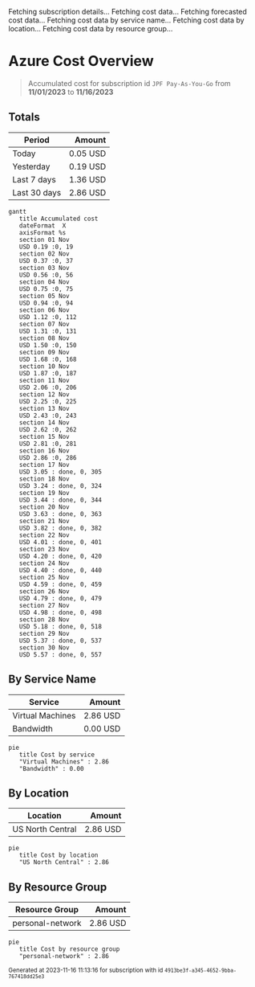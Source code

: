 Fetching subscription details...
Fetching cost data...
Fetching forecasted cost data...
Fetching cost data by service name...
Fetching cost data by location...
Fetching cost data by resource group...
# Azure Cost Overview

> Accumulated cost for subscription id `JPF Pay-As-You-Go` from **11/01/2023** to **11/16/2023**

## Totals

|Period|Amount|
|---|---:|
|Today|0.05 USD|
|Yesterday|0.19 USD|
|Last 7 days|1.36 USD|
|Last 30 days|2.86 USD|

```mermaid
gantt
   title Accumulated cost
   dateFormat  X
   axisFormat %s
   section 01 Nov
   USD 0.19 :0, 19
   section 02 Nov
   USD 0.37 :0, 37
   section 03 Nov
   USD 0.56 :0, 56
   section 04 Nov
   USD 0.75 :0, 75
   section 05 Nov
   USD 0.94 :0, 94
   section 06 Nov
   USD 1.12 :0, 112
   section 07 Nov
   USD 1.31 :0, 131
   section 08 Nov
   USD 1.50 :0, 150
   section 09 Nov
   USD 1.68 :0, 168
   section 10 Nov
   USD 1.87 :0, 187
   section 11 Nov
   USD 2.06 :0, 206
   section 12 Nov
   USD 2.25 :0, 225
   section 13 Nov
   USD 2.43 :0, 243
   section 14 Nov
   USD 2.62 :0, 262
   section 15 Nov
   USD 2.81 :0, 281
   section 16 Nov
   USD 2.86 :0, 286
   section 17 Nov
   USD 3.05 : done, 0, 305
   section 18 Nov
   USD 3.24 : done, 0, 324
   section 19 Nov
   USD 3.44 : done, 0, 344
   section 20 Nov
   USD 3.63 : done, 0, 363
   section 21 Nov
   USD 3.82 : done, 0, 382
   section 22 Nov
   USD 4.01 : done, 0, 401
   section 23 Nov
   USD 4.20 : done, 0, 420
   section 24 Nov
   USD 4.40 : done, 0, 440
   section 25 Nov
   USD 4.59 : done, 0, 459
   section 26 Nov
   USD 4.79 : done, 0, 479
   section 27 Nov
   USD 4.98 : done, 0, 498
   section 28 Nov
   USD 5.18 : done, 0, 518
   section 29 Nov
   USD 5.37 : done, 0, 537
   section 30 Nov
   USD 5.57 : done, 0, 557
```

## By Service Name

|Service|Amount|
|---|---:|
|Virtual Machines|2.86 USD|
|Bandwidth|0.00 USD|

```mermaid
pie
   title Cost by service
   "Virtual Machines" : 2.86
   "Bandwidth" : 0.00
```

## By Location

|Location|Amount|
|---|---:|
|US North Central|2.86 USD|

```mermaid
pie
   title Cost by location
   "US North Central" : 2.86
```

## By Resource Group

|Resource Group|Amount|
|---|---:|
|personal-network|2.86 USD|

```mermaid
pie
   title Cost by resource group
   "personal-network" : 2.86
```

<sup>Generated at 2023-11-16 11:13:16 for subscription with id `4913be3f-a345-4652-9bba-767418dd25e3`</sup>
